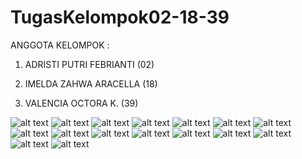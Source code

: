 # TugasKelompok02-18-39

ANGGOTA KELOMPOK :

1. ADRISTI PUTRI FEBRIANTI (02)

2. IMELDA ZAHWA ARACELLA   (18)

3. VALENCIA OCTORA K.      (39)



![alt text](https://github.com/ImeldaZahwaAracella27rpl/TugasKelompok02-18-39/blob/master/hasil%20latihan/17.png)
![alt text](https://github.com/ImeldaZahwaAracella27rpl/TugasKelompok02-18-39/blob/master/hasil%20latihan/18.png)
![alt text](https://github.com/ImeldaZahwaAracella27rpl/TugasKelompok02-18-39/blob/master/hasil%20latihan/2.png)
![alt text](https://github.com/ImeldaZahwaAracella27rpl/TugasKelompok02-18-39/blob/master/hasil%20latihan/16.png)
![alt text](https://github.com/ImeldaZahwaAracella27rpl/TugasKelompok02-18-39/blob/master/hasil%20latihan/1.png)
![alt text](https://github.com/ImeldaZahwaAracella27rpl/TugasKelompok02-18-39/blob/master/hasil%20latihan/3.png)
![alt text](https://github.com/ImeldaZahwaAracella27rpl/TugasKelompok02-18-39/blob/master/hasil%20latihan/4.png)
![alt text](https://github.com/ImeldaZahwaAracella27rpl/TugasKelompok02-18-39/blob/master/hasil%20latihan/6.png)
![alt text](https://github.com/ImeldaZahwaAracella27rpl/TugasKelompok02-18-39/blob/master/hasil%20latihan/5.png)
![alt text](https://github.com/ImeldaZahwaAracella27rpl/TugasKelompok02-18-39/blob/master/hasil%20latihan/7.png)
![alt text](https://github.com/ImeldaZahwaAracella27rpl/TugasKelompok02-18-39/blob/master/hasil%20latihan/8.png)
![alt text](https://github.com/ImeldaZahwaAracella27rpl/TugasKelompok02-18-39/blob/master/hasil%20latihan/9.png)
![alt text](https://github.com/ImeldaZahwaAracella27rpl/TugasKelompok02-18-39/blob/master/hasil%20latihan/10.png)
![alt text](https://github.com/ImeldaZahwaAracella27rpl/TugasKelompok02-18-39/blob/master/hasil%20latihan/11.png)
![alt text](https://github.com/ImeldaZahwaAracella27rpl/TugasKelompok02-18-39/blob/master/hasil%20latihan/12.png)
![alt text](https://github.com/ImeldaZahwaAracella27rpl/TugasKelompok02-18-39/blob/master/hasil%20latihan/13.png)
